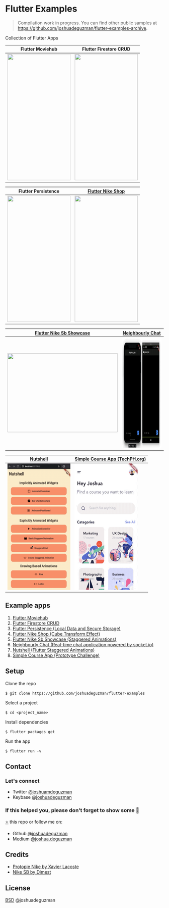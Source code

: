# Flutter Examples

> Compilation work in progress. You can find other public samples at https://github.com/joshuadeguzman/flutter-examples-archive.

Collection of Flutter Apps

| Flutter Moviehub | Flutter Firestore CRUD |
| ------------------------------------------------------------------ | ------------------------------------------------------------------------ |
| <img src="flutter_moviehub/demo_1.gif" width="200" height="400" /> | <img src="flutter_firestore_crud/demo_1.gif" width="200" height="400" /> |


| Flutter Persistence | [Flutter Nike Shop](https://codepen.io/joshuadeguzman/pen/jObrzJB) |
| ------------------------------------------------------------------------ | --------------------------------------------------------------------- |
| <img src="flutter_persistence/demo_1.gif" width="200" height="400" /> | <img src="flutter_protopie_nike_shop/demo_1.gif" width="200" height="400" /> |

| [Flutter Nike Sb Showcase](https://codepen.io/joshuadeguzman/pen/BaojbKo) | [Neighbourly Chat](https://github.com/joshuadeguzman/neighbourly-chat) |
| ------------------------------------------------------------------------ | ------------------------------------------------------------------------ |
| <img src="flutter_dribbble_nike_sb/demo_1.gif" width="350" height="250" /> | <img src="neighbourly_chat/demo_1.gif" width="350" height="350" /> |

| [Nutshell](https://joshuadeguzman.net/talks/flutter-staggered-animations/) | [Simple Course App (TechPH.org)](https://github.com/joshuadeguzman/techph_course_app/) |
| ------------------------------------------------------------------------| ------------------------------------------------------------------------|
| <img src="flutter_staggered_animations/demo_2.gif" width="200" height="400" />|<img src="simple_course_app/demo_1.gif" width="200" height="400" />

## Example apps

1. [Flutter Moviehub](https://github.com/joshuadeguzman/flutter-examples/tree/flutter_moviehub)
2. [Flutter Firestore CRUD](https://github.com/joshuadeguzman/flutter-examples/tree/flutter_firestore_crud)
3. [Flutter Persistence (Local Data and Secure Storage)](https://github.com/joshuadeguzman/flutter-examples/tree/flutter_persistence)
4. [Flutter Nike Shop (Cube Transform Effect)](https://github.com/joshuadeguzman/flutter-examples/tree/flutter_protopie_nike_shop)
5. [Flutter Nike Sb Showcase (Staggered Animations)](https://github.com/joshuadeguzman/flutter-examples/tree/flutter_dribbble_nike_sb)
6. [Neighbourly Chat (Real-time chat application powered by socket.io)](https://github.com/joshuadeguzman/flutter-examples/tree/neighbourly_chat)
6. [Nutshell (Flutter Staggered Animations)](https://github.com/joshuadeguzman/flutter-examples/tree/flutter_staggered_animations)
6. [Simple Course App (Prototype Challenge)](https://github.com/joshuadeguzman/flutter-examples/tree/simple_course_app)

## Setup

Clone the repo

```
$ git clone https://github.com/joshuadeguzman/flutter-examples
```

Select a project

```
$ cd <project_name>
```

Install dependencies

```
$ flutter packages get
```

Run the app

```
$ flutter run -v
```

## Contact

### Let's connect

- Twitter [@joshuamdeguzman](https://twitter.com/joshuadeguzman)
- Keybase [@joshuadeguzman](https://keybase.io/joshuadeguzman)

### If this helped you, please don't forget to show some 💙

[⭐](https://github.com/joshuadeguzman/flutter-examples/stargazers) this repo or follow me on:

- Github [@joshuadeguzman](https://github.com/joshuadeguzman)
- Medium [@joshua.deguzman](https://medium.com/@joshua.deguzman)

## Credits

- [Protopie Nike by Xavier Lacoste](https://cloud.protopie.io/p/j2Fusg5L7dg)
- [Nike SB by Dimest](https://dribbble.com/shots/4322176-Nike-SB)

## License

[BSD](LICENSE.md) @joshuadeguzman
